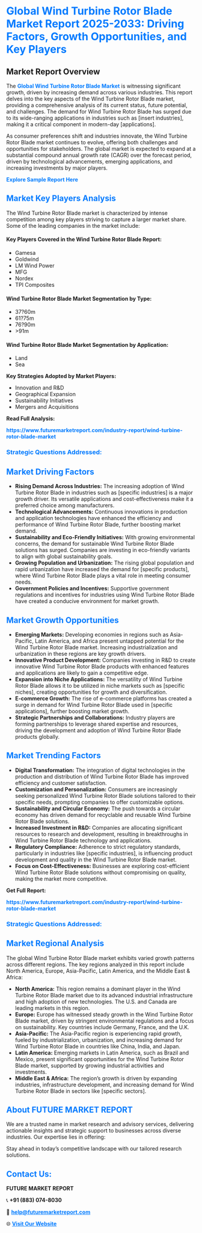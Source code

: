 <h1 style="color: #007BFF;">Global Wind Turbine Rotor Blade Market Report 2025-2033: Driving Factors, Growth Opportunities, and Key Players</h1>

<section id="overview">
<h2>Market Report Overview</h2>
<p>The <a href="https://www.futuremarketreport.com/industry-report/wind-turbine-rotor-blade-market" style="color: #007BFF; text-decoration: none;"><strong>Global Wind Turbine Rotor Blade Market</strong></a> is witnessing significant growth, driven by increasing demand across various industries. This report delves into the key aspects of the Wind Turbine Rotor Blade market, providing a comprehensive analysis of its current status, future potential, and challenges. The demand for Wind Turbine Rotor Blade has surged due to its wide-ranging applications in industries such as [insert industries], making it a critical component in modern-day [applications].</p>
<p>As consumer preferences shift and industries innovate, the Wind Turbine Rotor Blade market continues to evolve, offering both challenges and opportunities for stakeholders. The global market is expected to expand at a substantial compound annual growth rate (CAGR) over the forecast period, driven by technological advancements, emerging applications, and increasing investments by major players.</p>
</section>

<section id="overview">
<p><a href="https://www.futuremarketreport.com/request-sample/reportId=85370" style="color: #007BFF; text-decoration: none;"><strong>Explore Sample Report Here</strong></a></p>
</section>

<section id="key-players">
<h2 style="color: #007BFF;">Market Key Players Analysis</h2>
<p>The Wind Turbine Rotor Blade market is characterized by intense competition among key players striving to capture a larger market share. Some of the leading companies in the market include:</p>
<h4>Key Players Covered in the Wind Turbine Rotor Blade Report:</h4>
<ul><li>Gamesa</li><li>Goldwind</li><li>LM Wind Power</li><li>MFG</li><li>Nordex</li><li>TPI Composites</li></ul>
<h4>Wind Turbine Rotor Blade Market Segmentation by Type:</h4>
<ul><li>37?60m</li><li>61?75m</li><li>76?90m</li><li>&gt;91m</li></ul>

<h4>Wind Turbine Rotor Blade Market Segmentation by Application:</h4>
<ul><li>Land</li><li>Sea</li></ul>
<p><strong>Key Strategies Adopted by Market Players:</strong></p>
<ul>
<li>Innovation and R&D</li>
<li>Geographical Expansion</li>
<li>Sustainability Initiatives</li>
<li>Mergers and Acquisitions</li>
</ul>
</section>

<section>
<p><strong>Read Full Analysis: </strong></p><a href="https://www.futuremarketreport.com/industry-report/wind-turbine-rotor-blade-market" style="color: #007BFF; text-decoration: none;"><strong>https://www.futuremarketreport.com/industry-report/wind-turbine-rotor-blade-market</strong></a>
<h3 style="color: #007BFF;">Strategic Questions Addressed:</h3>
</section>

<section id="driving-factors">
<h2 style="color: #007BFF;">Market Driving Factors</h2>
<ul>
<li><strong>Rising Demand Across Industries:</strong> The increasing adoption of Wind Turbine Rotor Blade in industries such as [specific industries] is a major growth driver. Its versatile applications and cost-effectiveness make it a preferred choice among manufacturers.</li>
<li><strong>Technological Advancements:</strong> Continuous innovations in production and application technologies have enhanced the efficiency and performance of Wind Turbine Rotor Blade, further boosting market demand.</li>
<li><strong>Sustainability and Eco-Friendly Initiatives:</strong> With growing environmental concerns, the demand for sustainable Wind Turbine Rotor Blade solutions has surged. Companies are investing in eco-friendly variants to align with global sustainability goals.</li>
<li><strong>Growing Population and Urbanization:</strong> The rising global population and rapid urbanization have increased the demand for [specific products], where Wind Turbine Rotor Blade plays a vital role in meeting consumer needs.</li>
<li><strong>Government Policies and Incentives:</strong> Supportive government regulations and incentives for industries using Wind Turbine Rotor Blade have created a conducive environment for market growth.</li>
</ul>
</section>

<section id="growth-opportunities">
<h2 style="color: #007BFF;">Market Growth Opportunities</h2>
<ul>
<li><strong>Emerging Markets:</strong> Developing economies in regions such as Asia-Pacific, Latin America, and Africa present untapped potential for the Wind Turbine Rotor Blade market. Increasing industrialization and urbanization in these regions are key growth drivers.</li>
<li><strong>Innovative Product Development:</strong> Companies investing in R&D to create innovative Wind Turbine Rotor Blade products with enhanced features and applications are likely to gain a competitive edge.</li>
<li><strong>Expansion into Niche Applications:</strong> The versatility of Wind Turbine Rotor Blade allows it to be utilized in niche markets such as [specific niches], creating opportunities for growth and diversification.</li>
<li><strong>E-commerce Growth:</strong> The rise of e-commerce platforms has created a surge in demand for Wind Turbine Rotor Blade used in [specific applications], further boosting market growth.</li>
<li><strong>Strategic Partnerships and Collaborations:</strong> Industry players are forming partnerships to leverage shared expertise and resources, driving the development and adoption of Wind Turbine Rotor Blade products globally.</li>
</ul>
</section>

<section id="trending-factors">
<h2 style="color: #007BFF;">Market Trending Factors</h2>
<ul>
<li><strong>Digital Transformation:</strong> The integration of digital technologies in the production and distribution of Wind Turbine Rotor Blade has improved efficiency and customer satisfaction.</li>
<li><strong>Customization and Personalization:</strong> Consumers are increasingly seeking personalized Wind Turbine Rotor Blade solutions tailored to their specific needs, prompting companies to offer customizable options.</li>
<li><strong>Sustainability and Circular Economy:</strong> The push towards a circular economy has driven demand for recyclable and reusable Wind Turbine Rotor Blade solutions.</li>
<li><strong>Increased Investment in R&D:</strong> Companies are allocating significant resources to research and development, resulting in breakthroughs in Wind Turbine Rotor Blade technology and applications.</li>
<li><strong>Regulatory Compliance:</strong> Adherence to strict regulatory standards, particularly in industries like [specific industries], is influencing product development and quality in the Wind Turbine Rotor Blade market.</li>
<li><strong>Focus on Cost-Effectiveness:</strong> Businesses are exploring cost-efficient Wind Turbine Rotor Blade solutions without compromising on quality, making the market more competitive.</li>
</ul>
</section>

<section>
<p><strong>Get Full Report: </strong></p><a href="https://www.futuremarketreport.com/industry-report/wind-turbine-rotor-blade-market" style="color: #007BFF; text-decoration: none;"><strong>https://www.futuremarketreport.com/industry-report/wind-turbine-rotor-blade-market</strong></a>
<h3 style="color: #007BFF;">Strategic Questions Addressed:</h3>
</section>


<section id="regional-analysis">
<h2 style="color: #007BFF;">Market Regional Analysis</h2>
<p>The global Wind Turbine Rotor Blade market exhibits varied growth patterns across different regions. The key regions analyzed in this report include North America, Europe, Asia-Pacific, Latin America, and the Middle East & Africa:</p>
<ul>
<li><strong>North America:</strong> This region remains a dominant player in the Wind Turbine Rotor Blade market due to its advanced industrial infrastructure and high adoption of new technologies. The U.S. and Canada are leading markets in this region.</li>
<li><strong>Europe:</strong> Europe has witnessed steady growth in the Wind Turbine Rotor Blade market, driven by stringent environmental regulations and a focus on sustainability. Key countries include Germany, France, and the U.K.</li>
<li><strong>Asia-Pacific:</strong> The Asia-Pacific region is experiencing rapid growth, fueled by industrialization, urbanization, and increasing demand for Wind Turbine Rotor Blade in countries like China, India, and Japan.</li>
<li><strong>Latin America:</strong> Emerging markets in Latin America, such as Brazil and Mexico, present significant opportunities for the Wind Turbine Rotor Blade market, supported by growing industrial activities and investments.</li>
<li><strong>Middle East & Africa:</strong> The region’s growth is driven by expanding industries, infrastructure development, and increasing demand for Wind Turbine Rotor Blade in sectors like [specific sectors].</li>
</ul>
</section>

<footer>
<h2 style="color: #007BFF;">About FUTURE MARKET REPORT</h2>
<p>We are a trusted name in market research and advisory services, delivering actionable insights and strategic support to businesses across diverse industries. Our expertise lies in offering:</p>

<p>Stay ahead in today’s competitive landscape with our tailored research solutions.</p>

<h2 style="color: #007BFF;">Contact Us:</h2>
<p><strong>FUTURE MARKET REPORT</strong></p>
<p>📞 <strong>+91 (883) 074-8030</strong></p>
<p>📧 <strong><a href="mailto:help@futuremarketreport.com" style="color: #007BFF;">help@futuremarketreport.com</a></strong></p>
<p>🌐 <strong><a href="https://www.futuremarketreport.com/" style="color: #007BFF;">Visit Our Website</a></strong></p>
</footer>